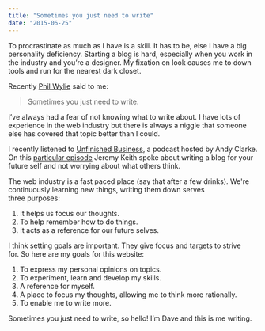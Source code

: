 ```yaml
---
title: "Sometimes you just need to write"
date: "2015-06-25"
---
```


To procrastinate as much as I have is a skill. It has to be, else I have a big personality deficiency. Starting a blog is hard, especially when you work in the industry and you’re a designer. My fixation on look causes me to down tools and run for the nearest dark closet.

Recently [Phil Wylie](http://www.philwylie.co.uk/) said to me:

> Sometimes you just need to write.

I’ve always had a fear of not knowing what to write about. I have lots of experience in the web industry but there is always a niggle that someone else has covered that topic better than I could.

I recently listened to [Unfinished Business](http://www.unfinished.bz/), a podcast hosted by Andy Clarke. On this [particular episode](http://www.unfinished.bz/110) Jeremy Keith spoke about writing a blog for your future self and not worrying about what others think.

The web industry is a fast paced place (say that after a few drinks). We're continuously learning new things, writing them down serves three purposes:

1. It helps us focus our thoughts.
2. To help remember how to do things.
3. It acts as a reference for our future selves.

I think setting goals are important. They give focus and targets to strive for. So here are my goals for this website:

1. To express my personal opinions on topics.
2. To experiment, learn and develop my skills.
3. A reference for myself.
4. A place to focus my thoughts, allowing me to think more rationally.
5. To enable me to write more.

Sometimes you just need to write, so hello! I’m Dave and this is me writing.

